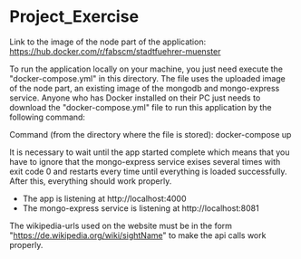 # Project_Exercise #

Link to the image of the node part of the application:
https://hub.docker.com/r/fabscm/stadtfuehrer-muenster

To run the application locally on your machine, you just need execute the "docker-compose.yml"
in this directory. The file uses the uploaded image of the node part, an existing image of the mongodb and mongo-express service. Anyone who has Docker installed on their PC just needs to download the "docker-compose.yml" file to run this application by the following command:

Command (from the directory where the file is stored):
docker-compose up

It is necessary to wait until the app started complete which means that you have to ignore that the mongo-express service exises several times with exit code 0 and restarts every time until everything is loaded successfully. After this, everything should work properly.

- The app is listening at http://localhost:4000
- The mongo-express service is listening at http://localhost:8081


The wikipedia-urls used on the website must be in the form "https://de.wikipedia.org/wiki/sightName" to make the api calls work properly.